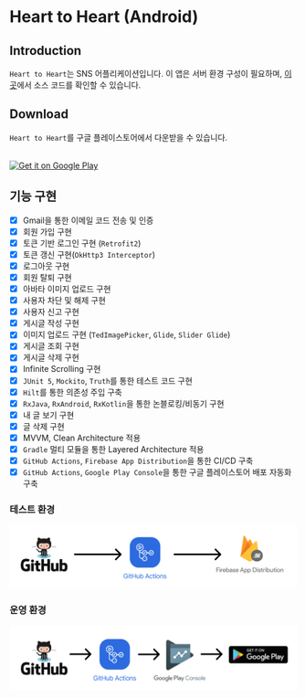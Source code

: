 # Heart to Heart (Android)

## Introduction
`Heart to Heart`는 SNS 어플리케이션입니다. 이 앱은 서버 환경 구성이 필요하며, [이 곳](https://github.com/yologger/heart-to-heart-api)에서 소스 코드를 확인할 수 있습니다.

## Download
`Heart to Heart`를 구글 플레이스토어에서 다운받을 수 있습니다.

<br />
<a href='https://play.google.com/store/apps/details?id=com.yologger.heart_to_heart'><img alt='Get it on Google Play' src='https://play.google.com/intl/en_us/badges/static/images/badges/en_badge_web_generic.png' width="280"/></a>

## 기능 구현
- [x] Gmail을 통한 이메일 코드 전송 및 인증
- [x] 회원 가입 구현
- [x] 토큰 기반 로그인 구현 (`Retrofit2`)
- [x] 토큰 갱신 구현(`OkHttp3 Interceptor`)
- [x] 로그아웃 구현
- [x] 회원 탈퇴 구현
- [x] 아바타 이미지 업로드 구현
- [x] 사용자 차단 및 해제 구현
- [x] 사용자 신고 구현
- [x] 게시글 작성 구현
- [x] 이미지 업로드 구현 (`TedImagePicker`, `Glide`, `Slider Glide`)
- [x] 게시글 조회 구현
- [x] 게시글 삭제 구현
- [x] Infinite Scrolling 구현
- [x] `JUnit 5`, `Mockito`, `Truth`를 통한 테스트 코드 구현 
- [x] `Hilt`를 통한 의존성 주입 구축
- [x] `RxJava`, `RxAndroid`, `RxKotlin`을 통한 논블로킹/비동기 구현  
- [x] 내 글 보기 구현
- [x] 글 삭제 구현
- [x] MVVM, Clean Architecture 적용
- [x] `Gradle` 멀티 모듈을 통한 Layered Architecture 적용
- [x] `GitHub Actions`, `Firebase App Distribution`을 통한 CI/CD 구축
- [x] `GitHub Actions`, `Google Play Console`을 통한 구글 플레이스토어 배포 자동화 구축

### 테스트 환경
<img src="/imgs/1.png">

### 운영 환경
<img src="/imgs/2.png">